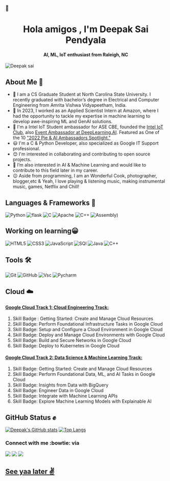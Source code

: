 ###  👋

<h1 align="center">Hola amigos , I'm Deepak Sai Pendyala </h1>
<h4 align="center"> AI, ML, IoT enthusiast from Raleigh, NC</h4>
<p align="left"> <img src="https://komarev.com/ghpvc/?username=deepaksaipendyala&label=Views&color=blue&style=plastic" alt="Deepak sai" /></p>

## About Me :man:

- 🔭 I am a CS Graduate Student at North Carolina State University. I recently graduated with bachelor’s degree in Electrical and Computer Engineering from Amrita Vishwa Vidyapeetham, India.
- 🌱 In 2023, I worked as an Applied Scientist Intern at Amazon, where I had the opportunity to tackle my expertise in machine learning to develop awe-inspiring ML and GenAI solutions.
- 🔭 I'm a Intel IoT Student ambassador for ASE CBE, founded the [Intel IoT Club](https://intelase.tech), also [Event Ambassador at DeepLearning.AI](https://www.deeplearning.ai/blog/2022-pie-ai-ambassador-spotlight-deepak). Featured as One of the 10 ["2022 Pie & AI Ambassadors Spotlight."](https://www.deeplearning.ai/blog/pie-ai-ambassadors-2022)
- :smiley: I'm a C & Python Developer, also specialized as Google IT Support professional.
- :blush: I'm interested in collaborating and contributing to open source projects.
- 👯 I’m also interested in AI & Machine Learning and would like to contribute to this field later in my career.
- :wink: Aside from programming,  I am an Wonderful Cook, photographer, blogger,etc & Yeah, I love playing & listening music, making instrumental music, games, Netflix and Chill!

## Languages & Frameworks 🚧 

![Python](https://icongr.am/devicon/python-original.svg?size=50&color=currentColor)
![flask](https://img.icons8.com/ios-filled/50/000000/flask.png)
![C](https://icongr.am/devicon/c-original.svg?size=50&color=currentColor)
![Apache](https://icongr.am/devicon/apache-original-wordmark.svg?size=50&color=2972d1)
![C++](https://icongr.am/devicon/cplusplus-plain.svg?size=50&color=currentColor)
![Assembly](https://plugins.jetbrains.com/files/9759/86800/icon/META-INF_pluginIcon.svg))

## Working on learning:grinning:

![HTML5](https://icongr.am/devicon/html5-original.svg?size=50&color=currentColor)
![CSS3](https://icongr.am/devicon/css3-original.svg?size=50&color=currentColor)
![JavaScript](https://icongr.am/devicon/javascript-original.svg?size=50&color=currentColor)
![SQl](https://icongr.am/devicon/mysql-original-wordmark.svg?size=50&color=2972d1)
![Java](https://icongr.am/devicon/java-original.svg?size=50&color=2972d1)
![C++](https://icongr.am/devicon/cplusplus-original.svg?size=50&color=2972d1)


## Tools 🛠 

![Git](https://icongr.am/devicon/git-original.svg?size=50&color=currentColor)
![GitHub](https://icongr.am/devicon/github-original.svg?size=50&color=currentColor)
![Vsc](https://icongr.am/devicon/visualstudio-plain.svg?size=50&color=2972d1)
![Pycharm](https://icongr.am/devicon/pycharm-plain-wordmark.svg?size=50&color=currentColor)

## Cloud :cloud:
#### [Google Cloud Track 1: Cloud Engineering Track:](https://www.cloudskillsboost.google/public_profiles/cc48154b-666a-4657-8c84-3f127681c9fb)
1. Skill Badge : Getting Started: Create and Manage Cloud Resources 
2. Skill Badge: Perform Foundational Infrastructure Tasks in Google Cloud
3. Skill Badge: Setup and Configure a Cloud Environment in Google Cloud
4. Skill Badge: Deploy and Manage Cloud Environments with Google Cloud
5. Skill Badge: Build and Secure Networks in Google Cloud
6. Skill Badge: Deploy to Kubernetes in Google Cloud

#### [Google Cloud Track 2: Data Science & Machine Learning Track:](https://www.cloudskillsboost.google/public_profiles/cc48154b-666a-4657-8c84-3f127681c9fb)
1. Skill Badge: Getting Started: Create and Manage Cloud Resources
2. Skill Badge: Perform Foundational Data, ML, and AI Tasks in Google Cloud
3. Skill Badge: Insights from Data with BigQuery
4. Skill Badge: Engineer Data in Google Cloud
5. Skill Badge: Integrate with Machine Learning APIs
6. Skill Badge: Explore Machine Learning Models with Explainable AI




## GitHub Status :fist:
[![Deepak's GitHub stats](https://github-readme-stats.vercel.app/api?username=deepaksaipendyala&show_icons=true&theme=highcontrast)](https://github.com/deepaksaipendyala/github-readme-stats)
[![Top Langs](https://github-readme-stats.vercel.app/api/top-langs/?username=deepaksaipendyala&theme=highcontrast&layout=compact&langs_count=7)](https://github.com/deepaksaipendyala/github-readme-stats)

### Connect with me :bowtie: via
<p align="center>
  <a target="_blank"
    href="https://www.linkedin.com/in/deepak-sai-pendyala-545586178"><img
    src="https://img.shields.io/badge/-LinkedIn-0077b5?style=for-the-badge&logo=LinkedIn&logoColor=white"></img></a>
 <a target="_blank"
    href="https://twitter.com/deepak_sai_"><img
    src="https://img.shields.io/badge/-Twitter-1DA1F2?style=for-the-badge&logo=Twitter&logoColor=white"></img></a>
  <a target="_blank"
    href="mailto:deepak.pendyala.111@gmail.com"><img
    src="https://img.shields.io/badge/-Gmail-D14836?style=for-the-badge&logo=Gmail&logoColor=white"></img>
</p>
                                                                                                   
## See yaa later :v:
